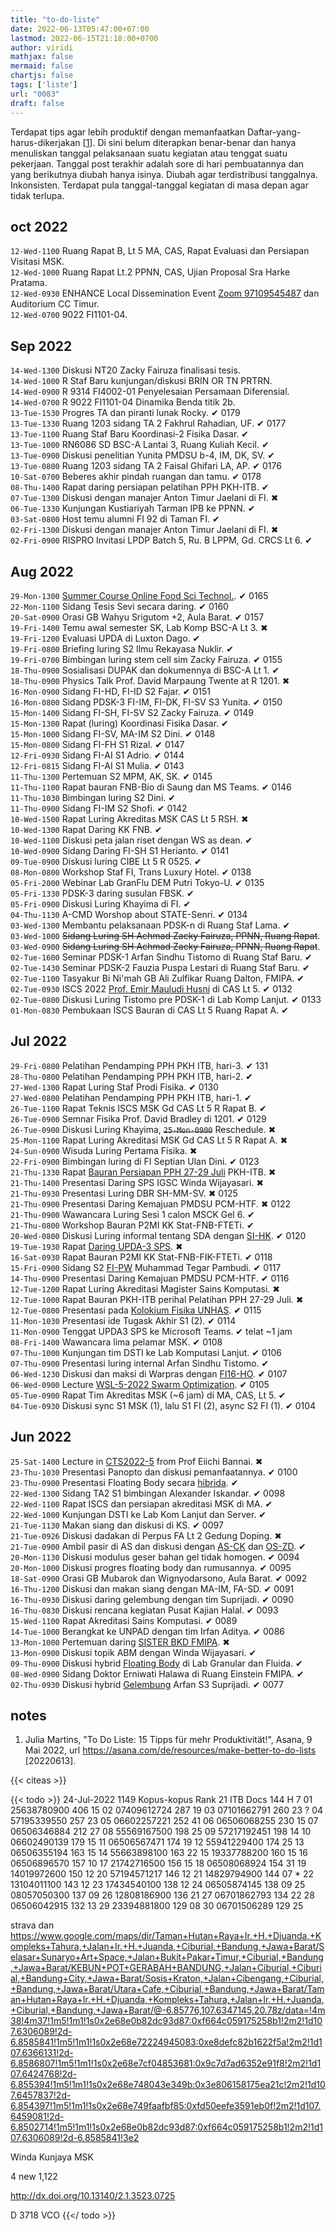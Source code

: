 ```yaml
---
title: "to-do-liste"
date: 2022-06-13T05:47:00+07:00
lastmod: 2022-06-15T21:18:00+0700
author: viridi
mathjax: false
mermaid: false
chartjs: false
tags: ['liste']
url: "0083"
draft: false
---
```

Terdapat tips agar lebih produktif dengan memanfaatkan Daftar-yang-harus-dikerjakan [[1](#r01)]. Di sini belum diterapkan benar-benar dan hanya menuliskan tanggal pelaksanaan suatu kegiatan atau tenggat suatu pekerjaan. Tanggal post terakhir adalah sore di hari pembuatannya dan yang berikutnya diubah hanya isinya. Diubah agar terdistribusi tanggalnya. Inkonsisten. Terdapat pula tanggal-tanggal kegiatan di masa depan agar tidak terlupa.


## oct 2022
`12-Wed-1100` Ruang Rapat B, Lt 5 MA, CAS, Rapat Evaluasi dan Persiapan Visitasi MSK.<br>
`12-Wed-1000` Ruang Rapat Lt.2 PPNN, CAS, Ujian Proposal Sra Harke Pratama.<br>
`12-Wed-0930` ENHANCE Local Dissemination Event [Zoom 97109545487](https://itb-ac-id.zoom.us/j/97109545487?pwd=Tm5MV2pxRU56Sk5oQlFCc2l4Z2tEUT09) dan Auditorium CC Timur.<br>
`12-Wed-0700` 9022 FI1101-04.<br>


## Sep 2022
`14-Wed-1300` Diskusi NT20 Zacky Fairuza finalisasi tesis. <br>
`14-Wed-1000` R Staf Baru kunjungan/diskusi BRIN OR TN PRTRN. <br>
`14-Wed-0900` R 9314 FI4002-01 Penyelesaian Persamaan Diferensial. <br>
`14-Wed-0700` R 9022 FI1101-04 Dinamika Benda titik 2b. <br>
`13-Tue-1530` Progres TA dan piranti lunak Rocky. ✔ 0179<br>
`13-Tue-1330` Ruang 1203 sidang TA 2 Fakhrul Rahadian, UF. ✔ 0177<br>
`13-Tue-1100` Ruang Staf Baru Koordinasi-2 Fisika Dasar. ✔<br>
`13-Tue-1000` RN6086 SD BSC-A Lantai 3, Ruang Kuliah Kecil. ✔<br>
`13-Tue-0900` Diskusi penelitian Yunita PMDSU b-4, IM, DK, SV. ✔<br>
`13-Tue-0800` Ruang 1203 sidang TA 2 Faisal Ghifari LA, AP. ✔ 0176<br>
`10-Sat-0700` Beberes akhir pindah ruangan dan tamu. ✔ 0178<br>
`08-Thu-1400` Rapat daring persiapan pelatihan PPH PKH-ITB. ✔ <br>
`07-Tue-1300` Diskusi dengan manajer Anton Timur Jaelani di FI. ✖<br>
`06-Tue-1330` Kunjungan Kustiariyah Tarman IPB ke PPNN. ✔ <br>
`03-Sat-0800` Host temu alumni FI 92 di Taman FI. ✔ <br>
`02-Fri-1300` Diskusi dengan manajer Anton Timur Jaelani di FI. ✖<br>
`02-Fri-0900` RISPRO Invitasi LPDP Batch 5, Ru. B LPPM, Gd. CRCS Lt 6. ✔ <br>


## Aug 2022
`29-Mon-1300` [Summer Course Online Food Sci Technol.](https://s.id/SummerCourse2022). ✔ 0165<br>
`22-Mon-1100` Sidang Tesis Sevi secara daring. ✔ 0160<br>
`20-Sat-0900` Orasi GB Wahyu Srigutom +2, Aula Barat. ✔ 0157<br>
`19-Fri-1400` Temu awal semester SK, Lab Komp BSC-A Lt 3. ✖<br>
`19-Fri-1200` Evaluasi UPDA di Luxton Dago. ✔<br>
`19-Fri-0800` Briefing luring S2 Ilmu Rekayasa Nuklir. ✔<br>
`19-Fri-0700` Bimbingan luring stem cell sim Zacky Fairuza. ✔ 0155<br>
`18-Thu-0900` Sosialisasi DUPAK dan dokumennya di BSC-A Lt 1. ✔<br>
`18-Thu-0900` Physics Talk Prof. David Marpaung Twente at R 1201. ✖<br>
`16-Mon-0900` Sidang FI-HD, FI-ID S2 Fajar. ✔ 0151<br>
`16-Mon-0800` Sidang PDSK-3 FI-IM, FI-DK, FI-SV S3 Yunita. ✔ 0150<br>
`15-Mon-1400` Sidang FI-SH, FI-SV S2 Zacky Fairuza. ✔ 0149<br>
`15-Mon-1300` Rapat (luring) Koordinasi Fisika Dasar. ✔<br>
`15-Mon-1000` Sidang FI-SV, MA-IM S2 Dini. ✔ 0148<br>
`15-Mon-0800` Sidang FI-FH S1 Rizal. ✔ 0147<br>
`12-Fri-0930` Sidang FI-AI S1 Adrio. ✔ 0144<br>
`12-Fri-0815` Sidang FI-AI S1 Mulia. ✔ 0143<br>
`11-Thu-1300` Pertemuan S2 MPM, AK, SK. ✔ 0145<br>
`11-Thu-1100` Rapat bauran FNB-Bio di Saung dan MS Teams. ✔ 0146<br>
`11-Thu-1030` Bimbingan luring S2 Dini. ✔<br>
`11-Thu-0900` Sidang FI-IM S2 Shofi. ✔ 0142<br>
`10-Wed-1500` Rapat Luring Akreditas MSK CAS Lt 5 RSH. ✖<br>
`10-Wed-1300` Rapat Daring KK FNB. ✔ <br>
`10-Wed-1100` Diskusi peta jalan riset dengan WS as dean. ✔<br>
`10-Wed-0900` Sidang Daring FI-SH S1 Herianto. ✔ 0141<br>
`09-Tue-0900` Diskusi luring CIBE Lt 5 R 0525. ✔ <br>
`08-Mon-0800` Workshop Staf FI, Trans Luxury Hotel. ✔ 0138<br>
`05-Fri-2000` Webinar Lab GranFlu DEM Putri Tokyo-U. ✔ 0135<br>
`05-Fri-1330` PDSK-3 daring susulan FBSK. ✔<br>
`05-Fri-0900` Diskusi Luring Khayima di FI. ✔<br>
`04-Thu-1130` A-CMD Worshop about STATE-Senri. ✔ 0134<br>
`03-Wed-1300` Membantu pelaksanaan PDSK-n di Ruang Staf Lama. ✔<br>
`03-Wed-1000` <s>Sidang Luring SH Achmad Zacky Fairuza, PPNN, Ruang Rapat</s>. <br> 
`03-Wed-0900` <s>Sidang Luring SH Achmad Zacky Fairuza, PPNN, Ruang Rapat</s>. <br> 
`02-Tue-1600` Seminar PDSK-1 Arfan Sindhu Tistomo di Ruang Staf Baru. ✔<br>
`02-Tue-1430` Seminar PDSK-2 Fauzia Puspa Lestari di Ruang Staf Baru. ✔<br>
`02-Tue-1100` Tasyakur Bi Ni'mah GB Ali Zulfikar Ruang Dalton, FMIPA. ✔<br>
`02-Tue-0930` ISCS 2022 [Prof. Emir Mauludi Husni](https://www.itb.ac.id/staf/profil/emir-mauludi-husni) di CAS Lt 5. ✔ 0132<br>
`02-Tue-0800` Diskusi Luring Tistomo pre PDSK-1 di Lab Komp Lanjut. ✔ 0133<br>
`01-Mon-0830` Pembukaan ISCS Bauran di CAS Lt 5 Ruang Rapat A. ✔<br>


## Jul 2022
`29-Fri-0800` Pelatihan Pendamping PPH PKH ITB, hari-3. ✔ 131<br>
`28-Thu-0800` Pelatihan Pendamping PPH PKH ITB, hari-2. ✔<br>
`27-Wed-1300` Rapat Luring Staf Prodi Fisika. ✔ 0130<br>
`27-Wed-0800` Pelatihan Pendamping PPH PKH ITB, hari-1. ✔<br>
`26-Tue-1100` Rapat Teknis ISCS MSK Gd CAS Lt 5 R Rapat B. ✔<br>
`26-Tue-0900` Semnar Fisika Prof. David Bradley di 1201. ✔ 0129<br>
`26-Tue-0900` Diskusi Luring Khayima, <s>`25-Mon-0900`</s> Reschedule. ✖<br>
`25-Mon-1100` Rapat Luring Akreditasi MSK Gd CAS Lt 5 R Rapat A. ✖<br>
`24-Sun-0900` Wisuda Luring Pertama Fisika. ✖<br>
`22-Fri-0900` Bimbingan luring di FI Septian Ulan Dini. ✔ 0123<br> 
`21-Thu-1330` Rapat [Bauran Persiapan PPH 27-29 Juli](https://itb-ac-id.zoom.us/j/98012466579) PKH-ITB. ✖<br>
`21-Thu-1400` Presentasi Daring SPS IGSC Winda Wijayasari. ✖<br>
`21-Thu-0930` Presentasi Luring DBR SH-MM-SV. ✖ 0125<br>
`21-Thu-0900` Presentasi Daring Kemajuan PMDSU PCM-HTF. ✖ 0122<br>
`21-Thu-0900` Wawancara Luring Sesi 1 calon MSCK Gel 6. ✔<br>
`21-Thu-0800` Workshop Bauran P2MI KK Stat-FNB-FTETi. ✔<br>
`20-Wed-0800` Diskusi Luring informal tentang SDA dengan [SI-HK](https://www.itb.ac.id/staf/profil/hadi-kardhana). ✔ 0120<br>
`19-Tue-1930` Rapat [Daring UPDA-3 SPS](https://itb-ac-id.zoom.us/j/98163533634). ✖<br>
`16-Sat-0930` Rapat Bauran P2MI KK Stat-FNB-FIK-FTETi. ✔ 0118<br>
`15-Fri-0900` Sidang S2 [FI-PW](https://www.itb.ac.id/staf/profil/priastuti-wulandari) Muhammad Tegar Pambudi. ✔ 0117<br>
`14-Thu-0900` Presentasi Daring Kemajuan PMDSU PCM-HTF. ✔ 0116<br>
`12-Tue-1200` Rapat Luring Akreditasi Magister Sains Komputasi. ✖<br>
`12-Tue-1000` Rapat Bauran PKH-ITB perihal Pelatihan PPH 27-29 Juli. ✖<br>
`12-Tue-0800` Presentasi pada [Kolokium Fisika UNHAS](http://www.phys.sci.unhas.ac.id/kolokium-departemen-fisika-semester-genap-2018-2019/). ✔ 0115<br>
`11-Mon-1030` Presentasi ide Tugask Akhir S1 (2). ✔  0114<br>
`11-Mon-0900` Tenggat UPDA3 SPS ke Microsoft Teams. ✔ telat ~1 jam<br>
`08-Fri-1400` Wawancara lima pelamar MSK. ✔ 0108<br>
`07-Thu-1000` Kunjungan tim DSTI ke Lab Komputasi Lanjut. ✔ 0106<br>
`07-Thu-0900` Presentasi luring internal Arfan Sindhu Tistomo. ✔<br>
`06-Wed-1230` Diskusi dan maksi di Warpras dengan [FI16-HO](https://digilib.itb.ac.id/index.php/gdl/view/53691/). ✔ 0107<br>
`06-Wed-0900` Lecture [WSL-5-2022 Swarm Optimization](https://www.youtube.com/watch?v=TJC5PQgV6lg). ✔ 0105<br>
`05-Tue-0900` Rapat Tim Akreditas MSK (~6 jam) di MA, CAS, Lt 5. ✔<br>
`04-Tue-0930` Diskusi sync S1 MSK (1), lalu S1 FI (2), async S2 FI (1). ✔ 0104<br>


## Jun 2022
`25-Sat-1400` Lecture in [CTS2022-5](https://bit.ly/CombToday-Reg) from Prof Eiichi Bannai. ✖<br>
`23-Thu-1030` Presentasi Panopto dan diskusi pemanfaatannya. ✔ 0100<br> 
`23-Thu-0900` Presentasi Floating Body secara [hibrida](https://itb-ac-id.zoom.us/j/97907458782). ✔<br>
`22-Wed-1300` Sidang TA2 S1 bimbingan Alexander Iskandar. ✔ 0098<br>
`22-Wed-1100` Rapat ISCS dan persiapan akreditasi MSK di MA. ✔<br>
`22-Wed-1000` Kunjungan DSTI ke Lab Kom Lanjut dan Server. ✔<br>
`21-Tue-1130` Makan siang dan diskusi di KS. ✔ 0097<br>
`21-Tue-0926` Diskusi dadakan di Perpus FA Lt 2 Gedung Doping. ✖<br> 
`21-Tue-0900` Ambil pasir di AS dan diskusi dengan [AS-CK](https://www.itb.ac.id/staf/profil/chatief-kunjaya) dan [OS-ZD](https://www.itb.ac.id/staf/profil/zadrach-ledoufij-dupe). ✔<br> 
`20-Mon-1130` Diskusi modulus geser bahan gel tidak homogen. ✔ 0094<br>
`20-Mon-1000` Diskusi progres floating body dan rumusannya. ✔ 0095<br>
`18-Sat-0900` Orasi GB Mubarok dan Wignyodarsono, Aula Barat.  ✔ 0092<br>
`16-Thu-1200` Diskusi dan makan siang dengan MA-IM, FA-SD. ✔ 0091<br>
`16-Thu-0930` Diskusi daring gelembung dengan tim Suprijadi. ✔ 0090<br>
`16-Thu-0830` Diskusi rencana kegiatan Pusat Kajian Halal. ✔ 0093<br>
`15-Wed-1100` Rapat Akreditasi Sains Komputasi. ✔ 0089<br>
`14-Tue-1000` Berangkat ke UNPAD dengan tim Irfan Aditya. ✔ 0086<br>
`13-Mon-1000` Pertemuan daring [SISTER BKD FMIPA](https://bit.ly/Sister-BKD). ✖<br> 
`13-Mon-0900` Diskusi topik ABM dengan Winda Wijayasari. ✔<br>
`09-Thu-0900` Diskusi hybrid [Floating Body](https://itb-ac-id.zoom.us/j/93274607053) di Lab Granular dan Fluida. ✔<br>
`08-Wed-0900` Sidang Doktor Erniwati Halawa di Ruang Einstein FMIPA. ✔<br>
`02-Thu-0930` Diskusi hybrid [Gelembung](https://itb-ac-id.zoom.us/j/93080160595) Arfan S3 Suprijadi. ✔ 0077<br>


## notes
1. <a name='r01'></a>Julia Martins, "To Do Liste: 15 Tipps für mehr Produktivität!", Asana, 9 Mai 2022, url <https://asana.com/de/resources/make-better-to-do-lists> [2022<wbr>0613].

{{< citeas >}}

{{< todo >}}
24-Jul-2022 1149 Kopus-kopus
Rank 21 ITB
Docs 144
H 7
01 25638780900 406 15
02 07409612724 287 19
03 07101662791 260 23 ?
04 57195339550 257 23
05 06602257221 252 41
06 06506068255 230 15
07 06506346884 212 27
08 55569167500 198 25
09 57217192451 198 14
10 06602490139 179 15
11 06506567471 174 19
12 55941229400 174 25
13 06506355194 163 15
14 55663898100 163 22
15 19337788200 160 15
16 06506896570 157 10
17 21742716500 156 15
18 06508068924 154 31
19 14019972600 150 12
20 57194571217 146 12
21 14829794900 144 07 *
22 13104011100 143 12
23 17434540100 138 12
24 06505874145 138 09
25 08057050300 137 09
26 12808186900 136 21
27 06701862793 134 22
28 06506042915 132 13
29 23394881800 129 08
30 06701506289 129 25

strava dan https://www.google.com/maps/dir/Taman+Hutan+Raya+Ir.+H.+Djuanda,+Kompleks+Tahura,+Jalan+Ir.+H.+Juanda,+Ciburial,+Bandung,+Jawa+Barat/Selasar+Sunaryo+Art+Space,+Jalan+Bukit+Pakar+Timur,+Ciburial,+Bandung,+Jawa+Barat/KEBUN+POT+GERABAH+BANDUNG,+Jalan+Ciburial,+Ciburial,+Bandung+City,+Jawa+Barat/Sosis+Kraton,+Jalan+Cibengang,+Ciburial,+Bandung,+Jawa+Barat/Utara+Cafe,+Ciburial,+Bandung,+Jawa+Barat/Taman+Hutan+Raya+Ir.+H.+Djuanda,+Kompleks+Tahura,+Jalan+Ir.+H.+Juanda,+Ciburial,+Bandung,+Jawa+Barat/@-6.85776,107.6347145,20.78z/data=!4m38!4m37!1m5!1m1!1s0x2e68e0b82dc93d87:0xf664c059175258b1!2m2!1d107.6306089!2d-6.8585841!1m5!1m1!1s0x2e68e72224945083:0xe8defc82b1622f5a!2m2!1d107.6366131!2d-6.8586807!1m5!1m1!1s0x2e68e7cf04853681:0x9c7d7ad6352e91f8!2m2!1d107.6424768!2d-6.855394!1m5!1m1!1s0x2e68e748043e349b:0x3e806158175ea21c!2m2!1d107.6457837!2d-6.854397!1m5!1m1!1s0x2e68e749faafbf85:0xfd50eefe3591eb0f!2m2!1d107.6459081!2d-6.8502714!1m5!1m1!1s0x2e68e0b82dc93d87:0xf664c059175258b1!2m2!1d107.6306089!2d-6.8585841!3e2

Winda
Kunjaya
MSK

4 new
1,122

http://dx.doi.org/10.13140/2.1.3523.0725

D 3718 VCO
{{</ todo >}}

